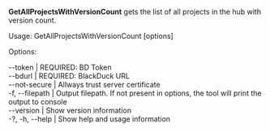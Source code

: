 **GetAllProjectsWithVersionCount** gets the list of all projects in the hub with version count.
 
Usage:
  GetAllProjectsWithVersionCount [options]

Options:  

 --token <token>               | REQUIRED: BD Token  
 --bdurl <bdurl>               | REQUIRED: BlackDuck URL   
 --not-secure                 | Allways trust server certificate  
 -f, --filepath <filepath>    | Output filepath. If not present in options, the tool will print the output to console  
 --version                    | Show version information  
 -?, -h, --help               | Show help and usage information  
 

